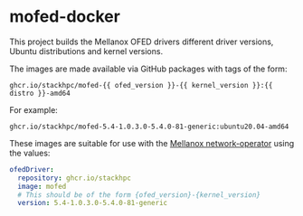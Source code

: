 # mofed-docker

This project builds the Mellanox OFED drivers different driver versions,
Ubuntu distributions and kernel versions.

The images are made available via GitHub packages with tags of the form:

```
ghcr.io/stackhpc/mofed-{{ ofed_version }}-{{ kernel_version }}:{{ distro }}-amd64
```

For example:

```
ghcr.io/stackhpc/mofed-5.4-1.0.3.0-5.4.0-81-generic:ubuntu20.04-amd64
```

These images are suitable for use with the
[Mellanox network-operator](https://github.com/Mellanox/network-operator)
using the values:

```yaml
ofedDriver:
  repository: ghcr.io/stackhpc
  image: mofed
  # This should be of the form {ofed_version}-{kernel_version}
  version: 5.4-1.0.3.0-5.4.0-81-generic
```
